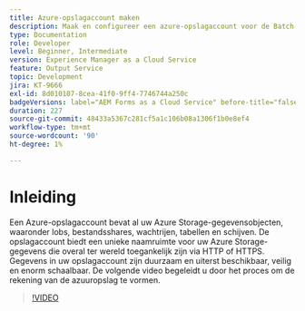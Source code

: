 ```yaml
---
title: Azure-opslagaccount maken
description: Maak en configureer een azure-opslagaccount voor de Batch-API.
type: Documentation
role: Developer
level: Beginner, Intermediate
version: Experience Manager as a Cloud Service
feature: Output Service
topic: Development
jira: KT-9666
exl-id: 8d010107-8cea-41f0-9ff4-7746744a250c
badgeVersions: label="AEM Forms as a Cloud Service" before-title="false"
duration: 227
source-git-commit: 48433a5367c281cf5a1c106b08a1306f1b0e8ef4
workflow-type: tm+mt
source-wordcount: '90'
ht-degree: 1%

---
```


# Inleiding

Een Azure-opslagaccount bevat al uw Azure Storage-gegevensobjecten, waaronder lobs, bestandsshares, wachtrijen, tabellen en schijven. De opslagaccount biedt een unieke naamruimte voor uw Azure Storage-gegevens die overal ter wereld toegankelijk zijn via HTTP of HTTPS. Gegevens in uw opslagaccount zijn duurzaam en uiterst beschikbaar, veilig en enorm schaalbaar.
De volgende video begeleidt u door het proces om de rekening van de azuuropslag te vormen.

>[!VIDEO](https://video.tv.adobe.com/v/340127?quality=12&learn=on)
